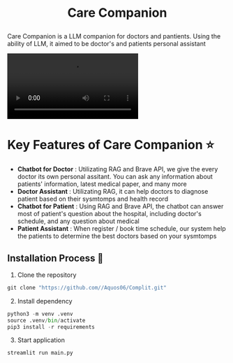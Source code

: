# <p align="center"> Care Companion </p>
Care Companion is a LLM companion for doctors and pantients. Using the ability of LLM, it aimed to be doctor's and patients personal assistant 

![Download the video](./assets/complit.mp4)

# Key Features of Care Companion ⭐
- **Chatbot for Doctor** : Utilizating RAG and Brave API, we give the every doctor its own personal assitant. You can ask any information about patients' information, latest medical paper, and many more
- **Doctor Assistant** : Utilizating RAG, it can help doctors to diagnose patient based on their sysmtomps and health record
- **Chatbot for Patient** : Using RAG and Brave API, the chatbot can answer most of patient's question about the hospital, including doctor's schedule, and any question about medical 
- **Patient Assistant** : When register / book time schedule, our system help the patients to determine the best doctors based on your sysmtomps

## Installation Process :minidisc: 
1. Clone the repository
```Python
git clone "https://github.com//Aquos06/Complit.git"
```
2. Install dependency
```Python
python3 -m venv .venv
source .venv/bin/activate
pip3 install -r requirements
```
3. Start application
```Python
streamlit run main.py
```